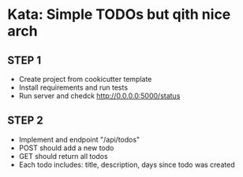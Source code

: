 # Kata: Simple TODOs but qith nice arch

## STEP 1

* Create project from cookicutter template
* Install requirements and run tests 
* Run server and chedck http://0.0.0.0:5000/status

## STEP 2 

* Implement and endpoint "/api/todos"
* POST should add a new todo
* GET should return all todos
* Each todo includes: title, description, days since todo was created

